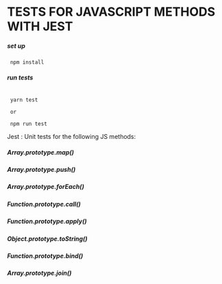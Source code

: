 # TESTS FOR JAVASCRIPT METHODS WITH JEST

##### set up

```
 npm install

```

##### run tests

```

 yarn test

 or

 npm run test

```

Jest : Unit tests for the following JS methods:

##### Array.prototype.map()

##### Array.prototype.push()

##### Array.prototype.forEach()

##### Function.prototype.call()

##### Function.prototype.apply()

##### Object.prototype.toString()

##### Function.prototype.bind()

##### Array.prototype.join()
